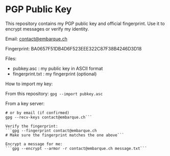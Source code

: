 # PGP Public Key

This repository contains my PGP public key and official fingerprint.
Use it to encrypt messages or verify my identity.

Email:
contact@embarque.ch

Fingerprint:
BA0657F51DB4D6F523EEE322C87F38B4246D3D18

Files:
- pubkey.asc : my public key in ASCII format
- fingerprint.txt : my fingerprint (optional)

How to import my key:

From this repository:
```gpg --import pubkey.asc```

From a key server:
```gpg --recv-keys BA0657F51DB4D6F523EEE322C87F38B4246D3D18
# or by email (if confirmed)
gpg --recv-keys contact@embarque.ch```

Verify the fingerprint:
```gpg --fingerprint contact@embarque.ch
# Make sure the fingerprint matches the one above```

Encrypt a message for me:
```gpg --encrypt --armor -r contact@embarque.ch message.txt```
